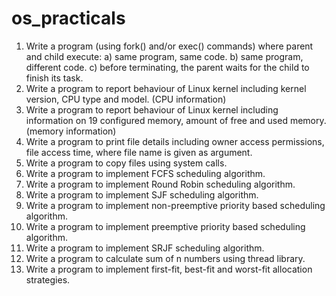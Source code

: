 # os_practicals
 

1. Write a program (using fork() and/or exec() commands) where parent and child execute:
    a) same program, same code. 
    b) same program, different code. 
    c) before terminating, the parent waits for the child to finish its task.
2. Write a program to report behaviour of Linux kernel including kernel version, CPU type  and model. (CPU information) 
3. Write a program to report behaviour of Linux kernel including information on 19 configured memory, amount of free and used memory. (memory information)
4. Write a program to print file details including owner access permissions, file access time, where file name is given as argument. 
5. Write a program to copy files using system calls.
6. Write a program to implement FCFS scheduling algorithm. 
7. Write a program to implement Round Robin scheduling algorithm. 
8. Write a program to implement SJF scheduling algorithm. 
9. Write a program to implement non-preemptive priority based scheduling algorithm. 
10. Write a program to implement preemptive priority based scheduling algorithm.
11. Write a program to implement SRJF scheduling algorithm. 
12. Write a program to calculate sum of n numbers using thread library. 
13. Write a program to implement first-fit, best-fit and worst-fit allocation strategies. 
